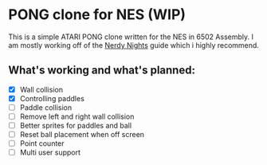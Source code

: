# PONG clone for NES (WIP)

This is a simple ATARI PONG clone written for the NES in 6502 Assembly.
I am mostly working off of the [Nerdy Nights](https://nerdy-nights.nes.science) guide which i highly recommend.

## What's working and what's planned:
- [x] Wall collision
- [x] Controlling paddles
- [ ] Paddle collision
- [ ] Remove left and right wall collision
- [ ] Better sprites for paddles and ball
- [ ] Reset ball placement when off screen
- [ ] Point counter
- [ ] Multi user support
